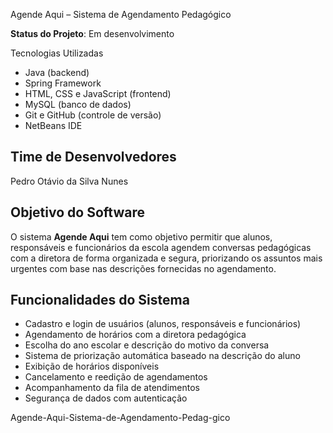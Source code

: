 Agende Aqui – Sistema de Agendamento Pedagógico

**Status do Projeto**: Em desenvolvimento

 Tecnologias Utilizadas

- Java (backend)
- Spring Framework
- HTML, CSS e JavaScript (frontend)
- MySQL (banco de dados)
- Git e GitHub (controle de versão)
- NetBeans IDE

## Time de Desenvolvedores

Pedro Otávio da Silva Nunes
##  Objetivo do Software

O sistema **Agende Aqui** tem como objetivo permitir que alunos, responsáveis e funcionários da escola agendem conversas pedagógicas com a diretora de forma organizada e segura, priorizando os assuntos mais urgentes com base nas descrições fornecidas no agendamento.

##  Funcionalidades do Sistema

- Cadastro e login de usuários (alunos, responsáveis e funcionários)
- Agendamento de horários com a diretora pedagógica
- Escolha do ano escolar e descrição do motivo da conversa
- Sistema de priorização automática baseado na descrição do aluno
- Exibição de horários disponíveis
- Cancelamento e reedição de agendamentos
- Acompanhamento da fila de atendimentos
- Segurança de dados com autenticação

Agende-Aqui-Sistema-de-Agendamento-Pedag-gico
